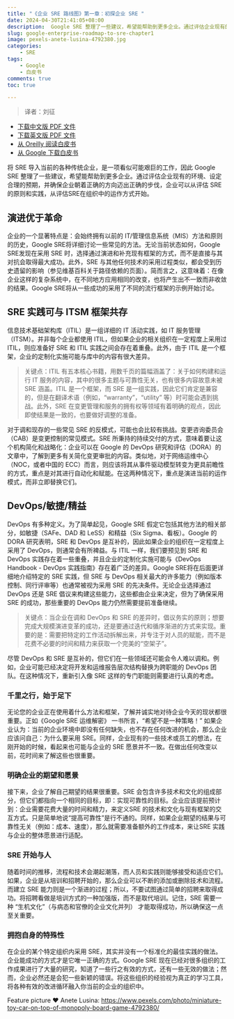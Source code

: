```yaml
---
title: "《企业 SRE 路线图》第一章：初探企业 SRE "
date: 2024-04-30T21:41:05+08:00
description:  Google SRE 整理了一些建议，希望能帮助到更多企业。通过评估企业现有的环境、设定合理的预期，并确保企业朝着正确的方向迈出正确的步伐，企业可以从评估 SRE的原则和实践，从评估SRE在组织中的运作方式开始。
slug: google-enterprise-roadmap-to-sre-chapter1
image: pexels-anete-lusina-4792380.jpg
categories:
    - SRE
tags:
    - Google
    - 白皮书
comments: true
toc: true

---
```


>译者：刘征

* [下载中文版 PDF 文件](/wp/enterprise-roadmap-to-sre-cn.pdf)
* [下载英文版 PDF 文件](/wp/enterprise-roadmap-to-sre.pdf)
* [从 Oreilly 阅读白皮书](https://www.oreilly.com/library/view/enterprise-roadmap-to/9781098117740/)
* [从 Google 下载白皮书](https://sre.google/resources/practices-and-processes/enterprise-roadmap-to-sre/)

将 SRE 导入当前的各种传统企业，是一项看似可能艰巨的工作，因此 Google SRE 整理了一些建议，希望能帮助到更多企业。通过评估企业现有的环境、设定合理的预期，并确保企业朝着正确的方向迈出正确的步伐，企业可以从评估 SRE的原则和实践，从评估SRE在组织中的运作方式开始。

## 演进优于革命

企业的一个显著特点是：会始终拥有以前的 IT/管理信息系统（MIS）方法和原则的历史，Google SRE将详细讨论一些常见的方法。无论当前状态如何，Google SRE发现在采用 SRE 时，选择通过演进和补充现有框架的方式，而不是直接与其对抗会取得最大成功。此外，SRE 与其他任何技术的采用过程类似，都会受到历史遗留的影响（参见维基百科关于路径依赖的页面）。简而言之，这意味着：在像企业这样的复杂系统中，在不同地方应用相同的改变，也将产生出不一致而非收敛的结果。Google SRE将从一些成功的采用了不同的流行框架的示例开始讨论。

## SRE 实践可与 ITSM 框架共存

信息技术基础架构库（ITIL）是一组详细的 IT 活动实践，如 IT 服务管理（ITSM）。并非每个企业都使用 ITIL，但如果企业的相关组织在一定程度上采用过 ITIL，则应准备好 SRE 和 ITIL 实践之间会存在着重叠。此外，由于 ITIL 是一个框架，企业的定制化实施可能与库中的内容有很大差异。

>关键点：ITIL 有五本核心书籍，用数千页的篇幅涵盖了：关于如何构建和运行 IT 服务的内容，其中的很多主题与可靠性无关，也有很多内容故意未被 SRE 涵盖。ITIL 是一个框架，而 SRE 是一组实践，因此它们肯定是兼容的，但是在翻译术语（例如，“warranty”，“utility” 等）时可能会遇到挑战。此外，SRE 在变更管理和服务的拥有权等领域有着明确的观点，因此即使结果是一致的，也要做好调整的准备。

对于调和现存的一些常见 SRE 的反模式，可能也会比较有挑战。变更咨询委员会（CAB）是变更控制的常见模式。SRE 所秉持的持续交付的方式，意味着要让这个机构简化和战略化：企业可以在 Google 的 DevOps 研究和评估（DORA）的文章中，了解到更多有关简化变更审批的内容。类似地，对于网络运维中心（NOC，或者中国的 ECC）而言，则应该将其从事件驱动模型转变为更具前瞻性的方式，重点是对其进行自动化和赋能。在这两种情况下，重点是演进当前的运作模式，而非立即替换它们。

## DevOps/敏捷/精益

DevOps 有多种定义。为了简单起见，Google SRE 假定它包括其他方法的相关部分，如敏捷（SAFe、DAD 和 LeSS）和精益（Six Sigma、看板）。Google 的 DORA 研究表明，SRE 和 DevOps 是互补的，因此如果企业的组织在一定程度上采用了 DevOps，则通常会有所裨益。与 ITIL 一样，我们要预见到 SRE 和 DevOps 实践存在着一些重叠，并且企业的定制化实施可能与《DevOps Handbook - DevOps 实践指南》存在着广泛的差异。Google SRE将在后面更详细地介绍特定的 SRE  实践，但 SRE 与 DevOps 相关最大的许多能力（例如版本控制、同行评审等）也通常被视为采用 SRE 的先决条件。无论企业选择通过 DevOps 还是 SRE 倡议来构建这些能力，这些都由企业来决定，但为了确保采用 SRE 的成功，那些重要的 DevOps 能力仍然需要提前准备继续。

>关键点：当企业在调和  DevOps  和  SRE  的差异时，倡议务实的原则；想要完成大规模演进变革的成功，还是要通过迭代和循序渐进的方式来实现。重要的是：需要把特定的工作活动拆解出来，并专注于对人员的赋能，而不是花费不必要的时间和精力来获取一个完美的“空架子”。

尽管 DevOps 和 SRE 是互补的，但它们在一些领域还可能会令人难以调和。例如，企业可能已经决定将开发和运维报告层次结构替换为跨职能的 DevOps 团队。在这种情况下，重新引入像 SRE 这样的专门职能则需要进行认真的考虑。

### 千里之行，始于足下

无论您的企业正在使用着什么方法和框架，了解并诚实地对待企业今天的现状都很重要。正如《Google SRE 运维解密》 一书所言，“希望不是一种策略！” 如果企业认为：当前的企业环境中即没有任何缺失，也不存在任何改进的机会，那么企业应该问自己：为什么要采用 SRE。同样，企业现有的一些技术或员工的想法，在刚开始的时候，看起来也可能与企业的 SRE 愿景并不一致。在做出任何改变以前，花时间来了解这些也很重要。

### 明确企业的期望和愿景

接下来，企业了解自己期望的结果很重要。SRE 会包含许多技术和文化的组成部分，但它们都指向一个相同的目标，即：实现可靠性的目标。企业应该提前预计到：企业需要花费大量的时间和精力，来定义SRE 的技术和文化与现有框架的交互方式。只是简单地说“提高可靠性”是行不通的。同样，如果企业期望的结果与可靠性无关（例如：成本、速度），那么就需要准备额外的工作成本，来让SRE 实践与企业的整体愿景进行适配。

### SRE 开始与人

随着时间的推移，流程和技术会潮起潮落，而人员和实践则能够接受和适应它们。如果，企业是从培训和招聘开始的，那么企业可以不断的添加或删除技术和流程。而建立 SRE 能力则是一个渐进的过程；所以，不要试图通过简单的招聘来取得成功。将招聘看做是培训方式的一种加强版，而不是取代培训。记住，SRE 需要一种 “生机文化”（与病态和官僚的企业文化并列） 才能取得成功，所以确保这一点至关重要。

### 拥抱自身的特殊性

在企业的某个特定组织内采用 SRE，其实并没有一个标准化的最佳实践的做法。企业能成功的方式才是它唯一正确的方式。Google SRE 现在已经对很多组织的工作成果进行了大量的研究，知道了一些行之有效的方式，还有一些无效的做法；然而，企业必然还是会犯一些新颖的错误。将这些组织的经验视为真正的学习工具，将各种有效的改进循环融入你当前的企业的组织中。

Feature picture ❤️ Anete Lusina: <https://www.pexels.com/photo/miniature-toy-car-on-top-of-monopoly-board-game-4792380/>
